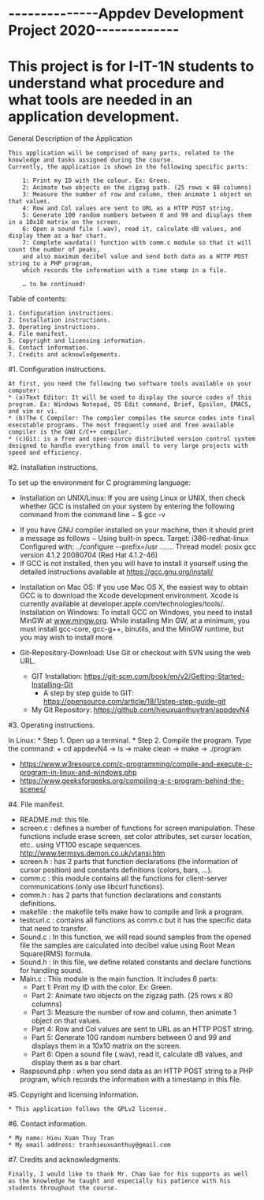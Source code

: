 # --------------Appdev Development Project 2020-------------

# This project is for I-IT-1N students to understand what procedure and what tools are needed in an application development.

General Description of the Application

	This application will be comprised of many parts, related to the knowledge and tasks assigned during the course.
	Currently, the application is shown in the following specific parts:
	
		1: Print my ID with the colour. Ex: Green.
		2: Animate two objects on the zigzag path. (25 rows x 80 columns)
		3: Measure the number of row and column, then animate 1 object on that values.
		4: Row and Col values are sent to URL as a HTTP POST string.
		5: Generate 100 random numbers between 0 and 99 and displays them in a 10x10 matrix on the screen.
		6: Open a sound file (.wav), read it, calculate dB values, and display them as a bar chart.
		7: Complete wavdata() function with comm.c module so that it will count the number of peaks, 
		and also maximum decibel value and send both data as a HTTP POST string to a PHP program, 
		which records the information with a time stamp in a file.
	
		… to be continued!

Table of contents:

	1. Configuration instructions.
	2. Installation instructions.
	3. Operating instructions.
	4. File manifest.
	5. Copyright and licensing information.
	6. Contact information.
	7. Credits and acknowledgements.
	
#1. Configuration instructions.

	At first, you need the following two software tools available on your computer: 
	* (a)Text Editor: It will be used to display the source codes of this program. Ex: Windows Notepad, OS Edit command, Brief, Epsilon, EMACS, and vim or vi.
	* (b)The C Compiler: The compiler compiles the source codes into final executable programs. The most frequently used and free available compiler is the GNU C/C++ compiler.
	* (c)Git: is a free and open-source distributed version control system designed to handle everything from small to very large projects with speed and efficiency.

#2. Installation instructions.

To set up the environment for C programming language:
* Installation on UNIX/Linux: If you are using Linux or UNIX, then check whether GCC is installed on your system by entering the following command from the command line −
		$ gcc -v
+ If you have GNU compiler installed on your machine, then it should print a message as follows −
		Using built-in specs.
		Target: i386-redhat-linux
		Configured with: ../configure --prefix=/usr .......
		Thread model: posix
		gcc version 4.1.2 20080704 (Red Hat 4.1.2-46)
+ If GCC is not installed, then you will have to install it yourself using the detailed instructions available at https://gcc.gnu.org/install/
* Installation on Mac OS: If you use Mac OS X, the easiest way to obtain GCC is to download the Xcode development environment.
Xcode is currently available at developer.apple.com/technologies/tools/.
Installation on Windows: To install GCC on Windows, you need to install MinGW at www.mingw.org.
While installing Min GW, at a minimum, you must install gcc-core, gcc-g++, binutils, and the MinGW runtime, but you may wish to install more.

* Git-Repository-Download:
Use Git or checkout with SVN using the web URL.
	- GIT Installation: https://git-scm.com/book/en/v2/Getting-Started-Installing-Git
		+ A step by step guide to GIT: https://opensource.com/article/18/1/step-step-guide-git
	- My Git Repository: https://github.com/hieuxuanthuytran/appdevN4

#3. Operating instructions.

In Linux: 
	* Step 1. Open up a terminal.
	* Step 2. Compile the program. 
	Type the command: 
		+ cd appdevN4 -> ls -> make clean -> make -> ./program
+ https://www.w3resource.com/c-programming/compile-and-execute-c-program-in-linux-and-windows.php
+ https://www.geeksforgeeks.org/compiling-a-c-program-behind-the-scenes/

#4. File manifest.
	
* README.md:	this file.
* screen.c :	defines a number of functions for screen manipulation. These functions include erase screen, set color attributes, set cursor location, etc.. using VT100 escape sequences. http://www.termsys.demon.co.uk/vtansi.htm
* screen.h :	has 2 parts that function declarations (the information of cursor position) and constants definitions (colors, bars, …).
* comm.c :	this module contains all the functions for client-server communications (only use libcurl functions). 
* comm.h :	has 2 parts that function declarations and constants definitions.
* makefile :	the makefile tells make how to compile and link a program.
* testcurl.c :	contains all functions as comm.c but it has the specific data that need to transfer.
* Sound.c :	In this function, we will read sound samples from the opened file the samples are calculated into decibel value using Root Mean Square(RMS) formula. 
* Sound.h :	In this file, we define related constants and declare functions for handling sound.
* Main.c :	This module is the main function. It includes 6 parts:
	+ Part 1: Print my ID with the color. Ex: Green.
	+ Part 2: Animate two objects on the zigzag path. (25 rows x 80 columns)
	+ Part 3: Measure the number of row and column, then animate 1 object on that values.
	+ Part 4: Row and Col values are sent to URL as an HTTP POST string.
	+ Part 5: Generate 100 random numbers between 0 and 99 and displays them in a 10x10 matrix on the screen.
	+ Part 6: Open a sound file (.wav), read it, calculate dB values, and display them as a bar chart.
* Raspsound.php :	when you send data as an HTTP POST string to a PHP program, which records the information with a timestamp in this file.

#5. Copyright and licensing information.

	* This application follows the GPLv2 license.
	
#6. Contact information.

	* My name: Hieu Xuan Thuy Tran
	* My email address: tranhieuxuanthuy@gmail.com
	
#7. Credits and acknowledgments.

	Finally, I would like to thank Mr. Chao Gao for his supports as well as the knowledge he taught and especially his patience with his students throughout the course.
